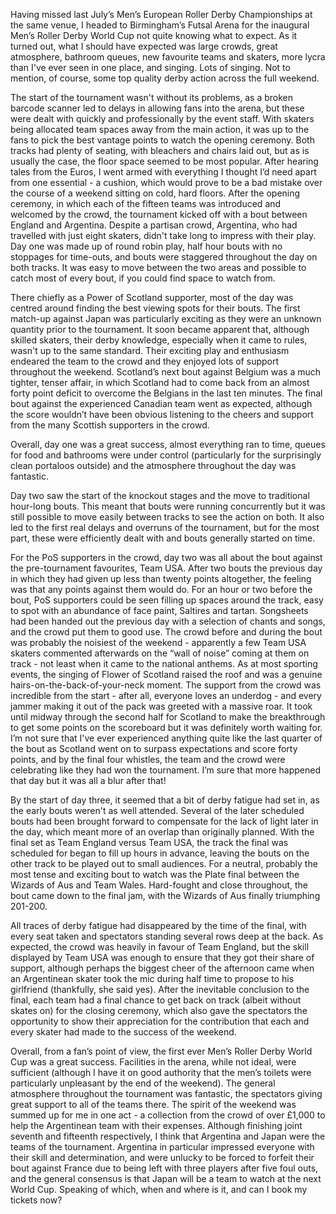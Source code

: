 <html><body><p>Having missed last July’s Men’s European Roller Derby Championships at the same venue, I headed to Birmingham’s Futsal Arena for the inaugural Men’s Roller Derby World Cup not quite knowing what to expect.  As it turned out, what I should have expected was large crowds, great atmosphere, bathroom queues, new favourite teams and skaters, more lycra than I've ever seen in one place, and singing.  Lots of singing.  Not to mention, of course, some top quality derby action across the full weekend.

The start of the tournament wasn't without its problems, as a broken barcode scanner led to delays in allowing fans into the arena, but these were dealt with quickly and professionally by the event staff.  With skaters being allocated team spaces away from the main action, it was up to the fans to pick the best vantage points to watch the opening ceremony.  Both tracks had plenty of seating, with bleachers and chairs laid out, but as is usually the case, the floor space seemed to be most popular.  After hearing tales from the Euros, I went armed with everything I thought I’d need apart from one essential - a cushion, which would prove to be a bad mistake over the course of a weekend sitting on cold, hard floors.  After the opening ceremony, in which each of the fifteen teams was introduced and welcomed by the crowd, the tournament kicked off with a bout between England and Argentina.  Despite a partisan crowd, Argentina, who had travelled with just eight skaters, didn't take long to impress with their play.  Day one was made up of round robin play, half hour bouts with no stoppages for time-outs, and bouts were staggered throughout the day on both tracks.  It was easy to move between the two areas and possible to catch most of every bout, if you could find space to watch from.  

There chiefly as a Power of Scotland supporter, most of the day was centred around finding the best viewing spots for their bouts.  The first match-up against Japan was particularly exciting as they were an unknown quantity prior to the tournament.  It soon became apparent that, although skilled skaters, their derby knowledge, especially when it came to rules, wasn't up to the same standard.  Their exciting play and enthusiasm endeared the team to the crowd and they enjoyed lots of support throughout the weekend.  Scotland’s next bout against Belgium was a much tighter, tenser affair, in which Scotland had to come back from an almost forty point deficit to overcome the Belgians in the last ten minutes.  The final bout against the experienced Canadian team went as expected, although the score wouldn’t have been obvious listening to the cheers and support from the many Scottish supporters in the crowd.

Overall, day one was a great success, almost everything ran to time, queues for food and bathrooms were under control (particularly for the surprisingly clean portaloos outside) and the atmosphere throughout the day was fantastic.

Day two saw the start of the knockout stages and the move to traditional hour-long bouts.  This meant that bouts were running concurrently but it was still possible to move easily between tracks to see the action on both.  It also led to the first real delays and overruns of the tournament, but for the most part, these were efficiently dealt with and bouts generally started on time.  

For the PoS supporters in the crowd, day two was all about the bout against the pre-tournament favourites, Team USA.  After two bouts the previous day in which they had given up less than twenty points altogether, the feeling was that any points against them would do.  For an hour or two before the bout, PoS supporters could be seen filling up spaces around the track, easy to spot with an abundance of face paint, Saltires and tartan.  Songsheets had been handed out the previous day with a selection of chants and songs, and the crowd put them to good use.  The crowd before and during the bout was probably the noisiest of the weekend - apparently a few Team USA skaters commented afterwards on the “wall of noise” coming at them on track - not least when it came to the national anthems.  As at most sporting events, the singing of Flower of Scotland raised the roof and was a genuine hairs-on-the-back-of-your-neck moment.  The support from the crowd was incredible from the start - after all, everyone loves an underdog - and every jammer making it out of the pack was greeted with a massive roar.  It took until midway through the second half for Scotland to make the breakthrough to get some points on the scoreboard but it was definitely worth waiting for.  I’m not sure that I've ever experienced anything quite like the last quarter of the bout as Scotland went on to surpass expectations and score forty points, and by the final four whistles, the team and the crowd were celebrating like they had won the tournament.  I’m sure that more happened that day but it was all a blur after that!

By the start of day three, it seemed that a bit of derby fatigue had set in, as the early bouts weren't as well attended.  Several of the later scheduled bouts had been brought forward to compensate for the lack of light later in the day, which meant more of an overlap than originally planned.  With the final set as Team England versus Team USA, the track the final was scheduled for began to fill up hours in advance, leaving the bouts on the other track to be played out to small audiences.  For a neutral, probably the most tense and exciting bout to watch was the Plate final between the Wizards of Aus and Team Wales.  Hard-fought and close throughout, the bout came down to the final jam, with the Wizards of Aus finally triumphing 201-200.

All traces of derby fatigue had disappeared by the time of the final, with every seat taken and spectators standing several rows deep at the back.  As expected, the crowd was heavily in favour of Team England, but the skill displayed by Team USA was enough to ensure that they got their share of support, although perhaps the biggest cheer of the afternoon came when an Argentinean skater took the mic during half time to propose to his girlfriend (thankfully, she said yes).  After the inevitable conclusion to the final, each team had a final chance to get back on track (albeit without skates on) for the closing ceremony, which also gave the spectators the opportunity to show their appreciation for the contribution that each and every skater had made to the success of the weekend.  

Overall, from a fan’s point of view, the first ever Men’s Roller Derby World Cup was a great success.  Facilities in the arena, while not ideal, were sufficient (although I have it on good authority that the men’s toilets were particularly unpleasant by the end of the weekend).  The general atmosphere throughout the tournament was fantastic, the spectators giving great support to all of the teams there.  The spirit of the weekend was summed up for me in one act - a collection from the crowd of over £1,000 to help the Argentinean team with their expenses.  Although finishing joint seventh and fifteenth respectively, I think that Argentina and Japan were the teams of the tournament.  Argentina in particular impressed everyone with their skill and determination, and were unlucky to be forced to forfeit their bout against France due to being left with three players after five foul outs, and the general consensus is that Japan will be a team to watch at the next World Cup.  Speaking of which, when and where is it, and can I book my tickets now?</p></body></html>
